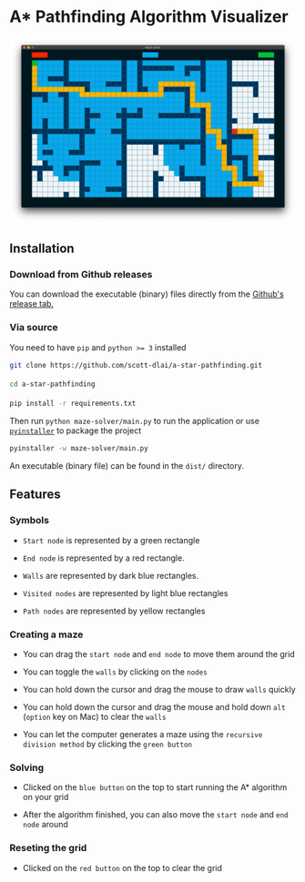 # A* Pathfinding Algorithm Visualizer

![Demo](https://github.com/scott-dlai/A-Star-pathfinding/blob/media/demo.png)

## Installation

### Download from Github releases

You can download the executable (binary) files directly from the 
[Github's release tab.](https://github.com/scott-dlai/a-star-pathfinding/releases)

### Via source

You need to have `pip` and `python >= 3` installed

```zsh
git clone https://github.com/scott-dlai/a-star-pathfinding.git

cd a-star-pathfinding

pip install -r requirements.txt
```

Then run `python maze-solver/main.py` to run the application or use 
[`pyinstaller`](https://www.pyinstaller.org) to package the project

```zsh
pyinstaller -w maze-solver/main.py
```

An executable (binary file) can be found in the `dist/` directory.

## Features

### Symbols

- `Start node` is represented by a green rectangle 

- `End node` is represented by a red rectangle.

- `Walls` are represented by dark blue rectangles.

- `Visited nodes` are represented by light blue rectangles

- `Path nodes` are represented by yellow rectangles

### Creating a maze

- You can drag the `start node` and `end node` to move them around the grid

- You can toggle the `walls` by clicking on the `nodes`

- You can hold down the cursor and drag the mouse to draw `walls` quickly

- You can hold down the cursor and drag the mouse and hold down `alt` (`option`
key on Mac) to clear the `walls`

- You can let the computer generates a maze using the `recursive division method`
by clicking the `green button`

### Solving

- Clicked on the `blue button` on the top to start running the A* algorithm on
your grid

- After the algorithm finished, you can also move the `start node` and `end node` around

### Reseting the grid

- Clicked on the `red button` on the top to clear the grid
